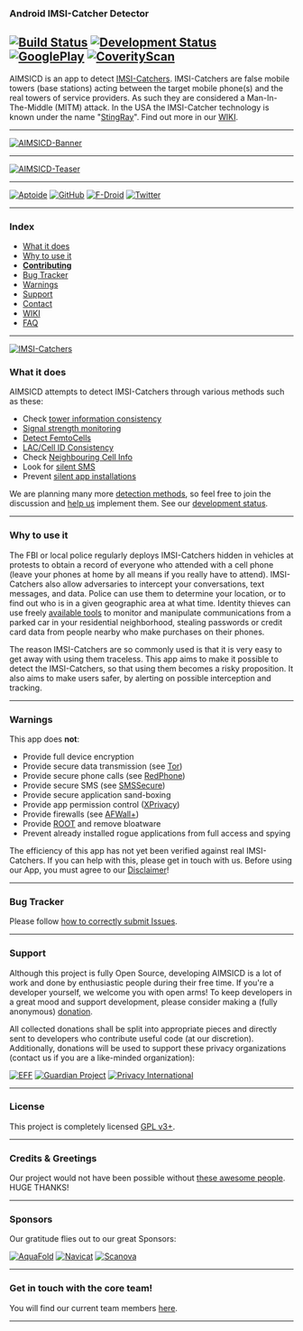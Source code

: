 ### Android IMSI-Catcher Detector

[![Build Status](https://travis-ci.org/SecUpwN/Android-IMSI-Catcher-Detector.svg)](https://travis-ci.org/SecUpwN/Android-IMSI-Catcher-Detector) [![Development Status](http://img.shields.io/badge/Development_Status-ALPHA-brightgreen.svg)](https://github.com/SecUpwN/Android-IMSI-Catcher-Detector/wiki/Development-Status) [![GooglePlay](http://img.shields.io/badge/GooglePlay-NOT%20SUPPORTED-brightgreen.svg)](https://github.com/SecUpwN/Android-IMSI-Catcher-Detector/wiki/FAQ#q-why-wont-you-upload-your-app-to-the-google-play-store) [![CoverityScan](https://scan.coverity.com/projects/3346/badge.svg)](https://scan.coverity.com/projects/3346)
--
AIMSICD is an app to detect [IMSI-Catchers](https://en.wikipedia.org/wiki/IMSI-catcher). IMSI-Catchers are false mobile towers (base stations) acting between the target mobile phone(s) and the real towers of service providers. As such they are considered a Man-In-The-Middle (MITM) attack. In the USA the IMSI-Catcher technology is known under the name "[StingRay](https://en.wikipedia.org/wiki/Stingray_phone_tracker)". Find out more in our [WIKI](https://github.com/SecUpwN/Android-IMSI-Catcher-Detector/wiki).

---

[![AIMSICD-Banner](https://spideroak.com/share/IFEU2U2JINCA/GitHub/home/SecUpwN/SpiderOak/PROMOTION/AIMSICD-Banner_Large.png)](https://github.com/SecUpwN/Android-IMSI-Catcher-Detector/wiki/Status-Icons)

---

[![AIMSICD-Teaser](https://spideroak.com/share/IFEU2U2JINCA/GitHub/home/SecUpwN/SpiderOak/PROMOTION/AIMSICD-Teaser.png)](https://github.com/SecUpwN/Android-IMSI-Catcher-Detector/wiki)

---

[![Aptoide](https://spideroak.com/share/IFEU2U2JINCA/GitHub/home/SecUpwN/SpiderOak/MISC/external/Aptoide.png)](http://aimsicd.store.aptoide.com/ "NOTE: Installs Aptoide-App first!")  [![GitHub](https://spideroak.com/share/IFEU2U2JINCA/GitHub/home/SecUpwN/SpiderOak/MISC/external/GitHub.png)](https://github.com/SecUpwN/Android-IMSI-Catcher-Detector/releases "GitHub Releases") [![F-Droid](https://spideroak.com/share/IFEU2U2JINCA/GitHub/home/SecUpwN/SpiderOak/MISC/external/F-Droid.png)](https://f-droid.org/repository/browse/?fdid=com.SecUpwN.AIMSICD "F-Droid Store") [![Twitter](https://spideroak.com/share/IFEU2U2JINCA/GitHub/home/SecUpwN/SpiderOak/MISC/external/Twitter.png)](https://twitter.com/AIMSICD "Official Twitter-Account")

---

### Index

* [What it does](https://github.com/SecUpwN/Android-IMSI-Catcher-Detector#what-it-does)
* [Why to use it](https://github.com/SecUpwN/Android-IMSI-Catcher-Detector#why-to-use-it)
* [**Contributing**](https://github.com/SecUpwN/Android-IMSI-Catcher-Detector/blob/development/CONTRIBUTING.md)
* [Bug Tracker](https://github.com/SecUpwN/Android-IMSI-Catcher-Detector/wiki/Submitting-Issues)
* [Warnings](https://github.com/SecUpwN/Android-IMSI-Catcher-Detector#warnings)
* [Support](https://github.com/SecUpwN/Android-IMSI-Catcher-Detector#support)
* [Contact](https://github.com/SecUpwN/Android-IMSI-Catcher-Detector/wiki/Contact)
* [WIKI](https://github.com/SecUpwN/Android-IMSI-Catcher-Detector/wiki)
* [FAQ](https://github.com/SecUpwN/Android-IMSI-Catcher-Detector/wiki/FAQ)

---

[![IMSI-Catchers](https://spideroak.com/share/IFEU2U2JINCA/GitHub/home/SecUpwN/SpiderOak/DOCUMENTATION/IMSI-Catchers/IMSI-Catchers.png)](https://github.com/SecUpwN/Android-IMSI-Catcher-Detector/wiki)

### What it does

AIMSICD attempts to detect IMSI-Catchers through various methods such as these:
    
- Check [tower information consistency](https://github.com/SecUpwN/Android-IMSI-Catcher-Detector/issues/253)
- [Signal strength monitoring](https://github.com/SecUpwN/Android-IMSI-Catcher-Detector/issues/97)
- [Detect FemtoCells](https://github.com/SecUpwN/Android-IMSI-Catcher-Detector/issues/6)
- [LAC/Cell ID Consistency](https://github.com/SecUpwN/Android-IMSI-Catcher-Detector/issues/91)
- Check [Neighbouring Cell Info](https://github.com/SecUpwN/Android-IMSI-Catcher-Detector/issues/264)
- Look for [silent SMS](https://github.com/SecUpwN/Android-IMSI-Catcher-Detector/issues/69)
- Prevent [silent app installations](https://github.com/SecUpwN/Android-IMSI-Catcher-Detector/issues/151)

We are planning many more [detection methods](https://github.com/SecUpwN/Android-IMSI-Catcher-Detector/issues/230), so feel free to join the discussion and [help us](https://github.com/SecUpwN/Android-IMSI-Catcher-Detector/blob/development/CONTRIBUTING.md) implement them. See our [development status](https://github.com/SecUpwN/Android-IMSI-Catcher-Detector/wiki/Development-Status).

---

### Why to use it

The FBI or local police regularly deploys IMSI-Catchers hidden in vehicles at protests to obtain a record of everyone who attended with a cell phone (leave your phones at home by all means if you really have to attend). IMSI-Catchers also allow adversaries to intercept your conversations, text messages, and data. Police can use them to determine your location, or to find out who is in a given geographic area at what time. Identity thieves can use freely [available tools](http://www.nsaplayset.org/) to monitor and manipulate communications from a parked car in your residential neighborhood, stealing passwords or credit card data from people nearby who make purchases on their phones.

The reason IMSI-Catchers are so commonly used is that it is very easy to get away with using them traceless. This app aims to make it possible to detect the IMSI-Catchers, so that using them becomes a risky proposition. It also aims to make users safer, by alerting on possible interception and tracking.

---

### Warnings

This app does **not**:

* Provide full device encryption
* Provide secure data transmission (see [Tor](https://www.torproject.org/))
* Provide secure phone calls (see [RedPhone](https://github.com/WhisperSystems/RedPhone))
* Provide secure SMS (see [SMSSecure](https://github.com/SMSSecure/SMSSecure))
* Provide secure application sand-boxing
* Provide app permission control ([XPrivacy](http://forum.xda-developers.com/xposed/modules/xprivacy-ultimate-android-privacy-app-t2320783))
* Provide firewalls (see [AFWall+](https://github.com/ukanth/afwall))
* Provide [ROOT](http://www.xda-developers.com/root) and remove bloatware
* Prevent already installed rogue applications from full access and spying

The efficiency of this app has not yet been verified against real IMSI-Catchers. If you can help with this, please get in touch with us. Before using our App, you must agree to our [Disclaimer](https://github.com/SecUpwN/Android-IMSI-Catcher-Detector/blob/master/DISCLAIMER)!

---

### Bug Tracker

Please follow [how to correctly submit Issues](https://github.com/SecUpwN/Android-IMSI-Catcher-Detector/wiki/Submitting-Issues).

---

### Support

Although this project is fully Open Source, developing AIMSICD is a lot of work and done by enthusiastic people during their free time. If you're a developer yourself, we welcome you with open arms! To keep developers in a great mood and support development, please consider making a (fully anonymous) [donation](https://github.com/SecUpwN/Android-IMSI-Catcher-Detector/wiki/Donations).

All collected donations shall be split into appropriate pieces and directly sent to developers who contribute useful code (at our discretion). Additionally, donations will be used to support these privacy organizations (contact us if you are a like-minded organization):

[![EFF](https://spideroak.com/share/IFEU2U2JINCA/GitHub/home/SecUpwN/SpiderOak/MISC/external/EFF.png)](https://www.eff.org/)
[![Guardian Project](https://spideroak.com/share/IFEU2U2JINCA/GitHub/home/SecUpwN/SpiderOak/MISC/external/GuardianProject.png)](https://guardianproject.info/)
[![Privacy International](https://spideroak.com/share/IFEU2U2JINCA/GitHub/home/SecUpwN/SpiderOak/MISC/external/PrivacyInternational.png)](https://www.privacyinternational.org/)

---

### License

This project is completely licensed [GPL v3+](https://github.com/SecUpwN/Android-IMSI-Catcher-Detector/blob/master/LICENSE).

---

### Credits & Greetings

Our project would not have been possible without [these awesome people](https://github.com/SecUpwN/Android-IMSI-Catcher-Detector/blob/master/app/src/main/assets/CREDITS). HUGE THANKS!

---

### Sponsors

Our gratitude flies out to our great Sponsors:

[![AquaFold](https://spideroak.com/share/IFEU2U2JINCA/GitHub/home/SecUpwN/SpiderOak/MISC/external/AquaFold.png)](http://www.aquafold.com) [![Navicat](https://spideroak.com/share/IFEU2U2JINCA/GitHub/home/SecUpwN/SpiderOak/MISC/external/Navicat.png)](http://www.navicat.com/) [![Scanova](https://spideroak.com/share/IFEU2U2JINCA/GitHub/home/SecUpwN/SpiderOak/MISC/external/Scanova.png)](http://scnv.io/r/25e7713950)

---

### Get in touch with the core team!

You will find our current team members [here](https://github.com/SecUpwN/Android-IMSI-Catcher-Detector/wiki/Contact).

---
